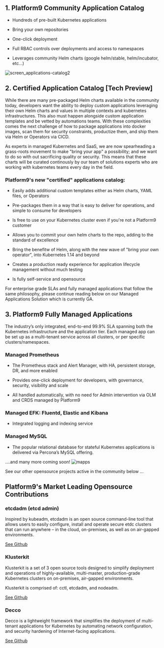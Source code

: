 ## 1. Platform9 Community Application Catalog

* Hundreds of pre-built Kubernetes applications

* Bring your own repositories 

* One-click deployment 

* Full RBAC controls over deployments and access to namespaces 

* Leverages community Helm charts (google helm/stable, helm/incubator, etc...) 

![screen_applications-catalog2](https://user-images.githubusercontent.com/34694236/62586046-a6745300-b870-11e9-8add-03dca2576e9a.png)

## 2. Certified Application Catalog [Tech Preview]

While there are many pre-packaged Helm charts available in the community today, developers want the ability to deploy custom applications leveraging their own Helm charts and values in multiple contexts and kubernetes infrastructures. This also must happen alongside custom application templates and be vetted by automations teams. With these complexities comes the next challenge of how to package applications into docker images, scan them for security constraints, productize them, and ship them via Helm or Operators via CICD. 

As experts in managed Kubernetes and SaaS, we are now spearheading a grass-roots movement to make "bring your app" a possibility; and we want to do so with out sacrificing quality or security. This means that these charts will be curated continously by our team of solutions experts who are working with kubernetes teams every day in the field. 

### Platform9's new "certified" applications catalog:

* Easily adds additional custom templates either as Helm charts, YAML files, or Operators

* Pre-packages them in a way that is easy to deliver for operations, and simple to consume for developers

* Is free to use on your Kubernetes cluster even if you're not a Platform9 customer

* Allows you to commit your own helm charts to the repo, adding to the standard of excellence

* Bring the benefitw of Helm, along with the new wave of "bring your own operator", into Kubernetes 1.14 and beyond

* Creates a production ready experience for application lifecycle management without much testing

* Is fully self-service and opensource 

For enterprise grade SLAs and fully managed applications that follow the same philosophy, please continue reading below on our Managed Applications Solution which is currently GA. 

## 3. Platform9 Fully Managed Applications


The industry’s only integrated, end-to-end 99.9% SLA spanning both the Kubernetes infrastructure and the application tier. Each managed app can be set up as a multi-tenant service across all clusters, or per specific clusters/namespaces.

### Managed Prometheus 


* The Prometheus stack and Alert Manager, with HA, persistent storage, DR, and more enabled 

* Provides one-click deployment for developers, with governance, security, visibility and scale 

* All handled automatically, with no need for Admin intervention via OLM and CRDS managed by Platform9

### Managed EFK: Fluentd, Elastic and Kibana


* Integrated logging and indexing service


### Managed MySQL


* The popular relational database for stateful Kubernetes applications is delivered via Percona’s MySQL offering.


....and many more coming soon!
![mapps](https://user-images.githubusercontent.com/34694236/62586149-37e3c500-b871-11e9-95d2-e9e111abbed7.png)

See our other opensource projects active in the community below ... 

## Platform9's Market Leading Opensource Contributions


<h3>etcdadm (etcd admin)</h3><p>Inspired by kubeadm, etcdadm is an open source command-line tool that allows users to easily configure, install and operate secure etdc clusters that can run anywhere &#8211; in the cloud, on-premises, as well as on air-gapped environments.</p><p><a class="button-cta button-secondary" href="https://github.com/kubernetes-sigs/etcdadm" target="_blank" rel="noopener">See Github</a></p><p>
  
<h3>Klusterkit</h3><p>Klusterkit is a set of 3 open source tools designed to simplify deployment and operations of highly-available, multi-master, production-grade Kubernetes clusters on on-premises, air-gapped environments.</p><p>Klusterkit is comprised of: cctl, etcdadm, and nodeadm.</p><p><a class="button-cta button-secondary" href="https://github.com/platform9/klusterkit" target="_blank" rel="noopener">See Github</a></p><p>
  
<h3>Decco</h3><p>Decco is a lightweight framework that simplifies the deployment of multi-tenant applications for Kubernetes by automating network configuration, and security hardening of Internet-facing applications.</p><p><a class="button-cta button-secondary" href="https://github.com/platform9/decco" target="_blank" rel="noopener">See Github</a></p><p>
